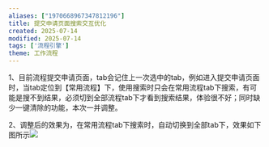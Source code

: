 ```yaml
---
aliases: ["1970668967347812196"]
title: 提交申请页面搜索交互优化
created: 2025-07-14
modified: 2025-07-14
tags: ['流程引擎']
theme: 工作流程
---
```


1、目前流程提交申请页面，tab会记住上一次选中的tab，例如进入提交申请页面时，当tab定位到【常用流程】下，使用搜索时只会在常用流程tab下搜索，有可能是搜不到结果，必须切到全部流程tab下才看到搜索结果，体验很不好；同时缺少一键清除的功能，本次一并调整。

2、调整后的效果为，在常用流程tab下搜索时，自动切换到全部tab下，效果如下图所示![](https://myhelpdoc.oss-cn-heyuan.aliyuncs.com/mdimages/d4e10f61c8fbf172cd5eb78a6541f249.jpg)

